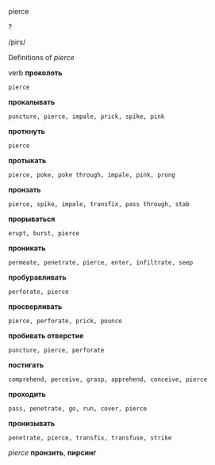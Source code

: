 pierce

?

/pirs/

Definitions of _pierce_

verb
**проколоть**

    pierce
**прокалывать**

    puncture, pierce, impale, prick, spike, pink
**проткнуть**

    pierce
**протыкать**

    pierce, poke, poke through, impale, pink, prong
**пронзать**

    pierce, spike, impale, transfix, pass through, stab
**прорываться**

    erupt, burst, pierce
**проникать**

    permeate, penetrate, pierce, enter, infiltrate, seep
**пробуравливать**

    perforate, pierce
**просверливать**

    pierce, perforate, prick, pounce
**пробивать отверстие**

    puncture, pierce, perforate
**постигать**

    comprehend, perceive, grasp, apprehend, conceive, pierce
**проходить**

    pass, penetrate, go, run, cover, pierce
**пронизывать**

    penetrate, pierce, transfix, transfuse, strike

_pierce_
**пронзить**, **пирсинг**